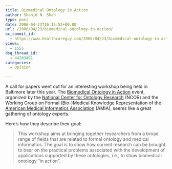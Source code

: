```yaml
---
title: Biomedical Ontology in Action
author: Shahid N. Shah
type: post
date: 2006-04-23T16:15:52+00:00
url: /2006/04/23/biomedical-ontology-in-action/
oc_commit_id:
  - https://www.healthcareguy.com/2006/04/23/biomedical-ontology-in-action/1478769033
views:
  - 1555
dsq_thread_id:
  - 44283491
categories:
  - Opinion

---
```

A call for papers went out for an interesting workshop being held in Baltimore later this year. The [Biomedical Ontology in Action][1] event, organized by the [National Center for Ontology Research][2] (NCOR) and the Working Group on Formal (Bio-)Medical Knowledge Representation of the [American Medical Informatics Association][3] (AMIA), seems like a great gathering of ontology experts.

Here&#8217;s how they describe their goal:

> This workshop aims at bringing together researchers from a broad range of fields that are related to formal ontology and medical informatics. The goal is to show how current research can be brought to bear on the practical problems associated with the development of applications supported by these ontologies, i.e., to show biomedical ontology &#8220;in action&#8221;.

 [1]: http://www.imbi.uni-freiburg.de/medinf/kr-med-2006/
 [2]: http://ncor.us/
 [3]: http://www.amia.org/